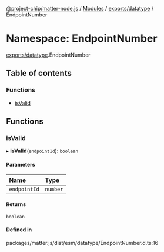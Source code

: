 [@project-chip/matter-node.js](../README.md) / [Modules](../modules.md) / [exports/datatype](exports_datatype.md) / EndpointNumber

# Namespace: EndpointNumber

[exports/datatype](exports_datatype.md).EndpointNumber

## Table of contents

### Functions

- [isValid](exports_datatype.EndpointNumber.md#isvalid)

## Functions

### isValid

▸ **isValid**(`endpointId`): `boolean`

#### Parameters

| Name | Type |
| :------ | :------ |
| `endpointId` | `number` |

#### Returns

`boolean`

#### Defined in

packages/matter.js/dist/esm/datatype/EndpointNumber.d.ts:16
